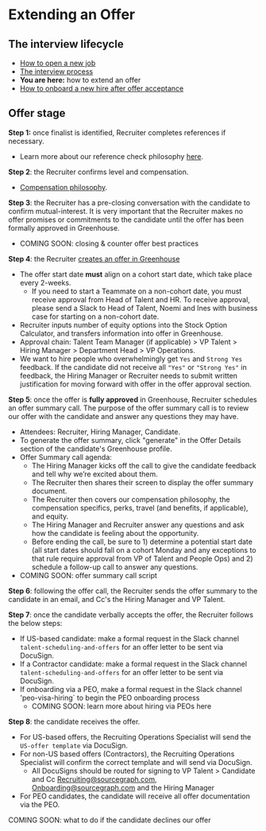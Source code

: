 # Extending an Offer

## The interview lifecycle

- [How to open a new job](./opening_a_new_job.md)
- [The interview process](./interview_process.md)
- **You are here:** how to extend an offer
- [How to onboard a new hire after offer acceptance](./after_the_offer.md)

## Offer stage

**Step 1:** once finalist is identified, Recruiter completes references if necessary.
- Learn more about our reference check philosophy [here](https://handbook.sourcegraph.com/departments/talent/process/reference_check_questions).

**Step 2**: the Recruiter confirms level and compensation.

- [Compensation philosophy](../../../benefits-pay-perks/pay-expenses/compensation/index.md#components-of-compensation).

**Step 3**: the Recruiter has a pre-closing conversation with the candidate to confirm mutual-interest. It is very important that the Recruiter makes no offer promises or commitments to the candidate until the offer has been formally approved in Greenhouse.

- COMING SOON: closing & counter offer best practices

**Step 4**: the Recruiter [creates an offer in Greenhouse](https://support.greenhouse.io/hc/en-us/articles/200721744-Create-offer)

- The offer start date **must** align on a cohort start date, which take place every 2-weeks.
  - If you need to start a Teammate on a non-cohort date, you must receive approval from Head of Talent and HR. To receive approval, please send a Slack to Head of Talent, Noemi and Ines with business case for starting on a non-cohort date.
- Recruiter inputs number of equity options into the Stock Option Calculator, and transfers information into offer in Greenhouse.
- Approval chain: Talent Team Manager (if applicable) > VP Talent > Hiring Manager > Department Head > VP Operations.
- We want to hire people who overwhelmingly get `Yes` and `Strong Yes` feedback. If the candidate did not receive all `"Yes"` or `"Strong Yes"` in feedback, the Hiring Manager or Recruiter needs to submit written justification for moving forward with offer in the offer approval section.

**Step 5**: once the offer is **fully approved** in Greenhouse, Recruiter schedules an offer summary call. The purpose of the offer summary call is to review our offer with the candidate and answer any questions they may have.

- Attendees: Recruiter, Hiring Manager, Candidate.
- To generate the offer summary, click "generate" in the Offer Details section of the candidate's Greenhouse profile.
- Offer Summary call agenda:
  - The Hiring Manager kicks off the call to give the candidate feedback and tell why we’re excited about them.
  - The Recruiter then shares their screen to display the offer summary document.
  - The Recruiter then covers our compensation philosophy, the compensation specifics, perks, travel (and benefits, if applicable), and equity.
  - The Hiring Manager and Recruiter answer any questions and ask how the candidate is feeling about the opportunity.
  - Before ending the call, be sure to 1) determine a potential start date (all start dates should fall on a cohort Monday and any exceptions to that rule require approval from VP of Talent and People Ops) and 2) schedule a follow-up call to answer any questions.
- COMING SOON: offer summary call script

**Step 6**: following the offer call, the Recruiter sends the offer summary to the candidate in an email, and Cc's the Hiring Manager and VP Talent.

**Step 7**: once the candidate verbally accepts the offer, the Recruiter follows the below steps:

- If US-based candidate: make a formal request in the Slack channel `talent-scheduling-and-offers` for an offer letter to be sent via DocuSign.
- If a Contractor candidate: make a formal request in the Slack channel `talent-scheduling-and-offers` for an offer letter to be sent via DocuSign.
- If onboarding via a PEO, make a formal request in the Slack channel 'peo-visa-hiring` to begin the PEO onboarding process
  - COMING SOON: learn more about hiring via PEOs here

**Step 8**: the candidate receives the offer.

- For US-based offers, the Recruiting Operations Specialist will send the `US-offer template` via DocuSign.
- For non-US based offers (Contractors), the Recruiting Operations Specialist will confirm the correct template and will send via DocuSign.
  - All DocuSigns should be routed for signing to VP Talent > Candidate and Cc Recruiting@sourcegraph.com, Onboarding@sourcegraph.com and the Hiring Manager
- For PEO candidates, the candidate will receive all offer documentation via the PEO.

COMING SOON: what to do if the candidate declines our offer
